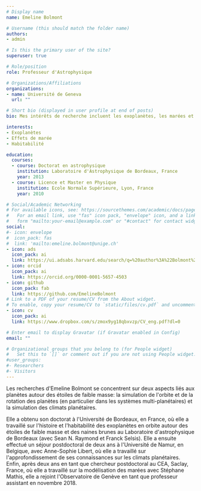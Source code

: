 ```yaml
---
# Display name
name: Emeline Bolmont

# Username (this should match the folder name)
authors:
- admin

# Is this the primary user of the site?
superuser: true

# Role/position
role: Professeur d'Astrophysique

# Organizations/Affiliations
organizations:
- name: Université de Geneva
  url: ""

# Short bio (displayed in user profile at end of posts)
bio: Mes intérêts de recherche incluent les exoplanètes, les marées et l'habitabilité.

interests:
- Exoplanètes
- Effets de marée
- Habitabilité

education:
  courses:
  - course: Doctorat en astrophysique
    institution: Laboratoire d'Astrophysique de Bordeaux, France
    year: 2013
  - course: Licence et Master en Physique
    institution: Ecole Normale Supérieure, Lyon, France
    year: 2010

# Social/Academic Networking
# For available icons, see: https://sourcethemes.com/academic/docs/page-builder/#icons
#   For an email link, use "fas" icon pack, "envelope" icon, and a link in the
#   form "mailto:your-email@example.com" or "#contact" for contact widget.
social:
#- icon: envelope
#  icon_pack: fas
#  link: 'mailto:emeline.bolmont@unige.ch' 
- icon: ads
  icon_pack: ai
  link: https://ui.adsabs.harvard.edu/search/q=%20author%3A%22Bolmont%2C%20Emeline%22&sort=date%20desc%2C%20bibcode%20desc&p_=0
- icon: orcid
  icon_pack: ai
  link: https://orcid.org/0000-0001-5657-4503
- icon: github
  icon_pack: fab
  link: https://github.com/EmelineBolmont
# Link to a PDF of your resume/CV from the About widget.
# To enable, copy your resume/CV to `static/files/cv.pdf` and uncomment the lines below.
- icon: cv
  icon_pack: ai
  link: https://www.dropbox.com/s/zmox9yg18qbxvzp/CV_eng.pdf?dl=0

# Enter email to display Gravatar (if Gravatar enabled in Config)
email: ""

# Organizational groups that you belong to (for People widget)
#   Set this to `[]` or comment out if you are not using People widget.
#user_groups:
#- Researchers
#- Visitors
---
```


Les recherches d'Emeline Bolmont se concentrent sur deux aspects liés aux planètes autour des étoiles de faible masse: la simulation de l'orbite et de la rotation des planètes (en particulier dans les systèmes multi-planétaires) et la simulation des climats planétaires.

Elle a obtenu son doctorat à l'Université de Bordeaux, en France, où elle a travaillé sur l'histoire et l'habitabilité des exoplanètes en orbite autour des étoiles de faible masse et des naines brunes au Laboratoire d'astrophysique de Bordeaux (avec Sean N. Raymond et Franck Selsis). Elle a ensuite effectué un séjour postdoctoral de deux ans à l'Université de Namur, en Belgique, avec Anne-Sophie Libert, où elle a travaillé sur l'approfondissement de ses connaissances sur les climats planétaires. Enfin, après deux ans en tant que chercheur postdoctoral au CEA, Saclay, France, où elle a travaillé sur la modélisation des marées avec Stéphane Mathis, elle a rejoint l'Observatoire de Genève en tant que professeur assistant en novembre 2018.
